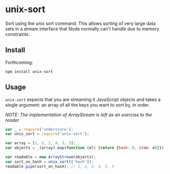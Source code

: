 # unix-sort

Sort using the unix sort command.
This allows sorting of very large data sets in a stream interface that Node normally can't handle due to memory constraints.

## Install

Forthcoming:
```
npm install unix-sort
```

## Usage

`unix-sort` expects that you are streaming it JavaScript objects and takes a single argument:
an array of all the keys you want to sort by, in order.

*NOTE: The implementation of ArrayStream is left as an exercise to the reader*

```javascript
var _ = require('underscore');
var unix_sort = require('unix-sort');

var array = [1, 5, 2, 4, 5, 3];
var objects = _(array).map(function (el) {return {hash: 0, item: el}});

var readable = new ArrayStream(objects);
var sort_on_hash = unix_sort(['hash']);
readable.pipe(sort_on_hash); // 1, 2, 3, 4, 5, 5
```
